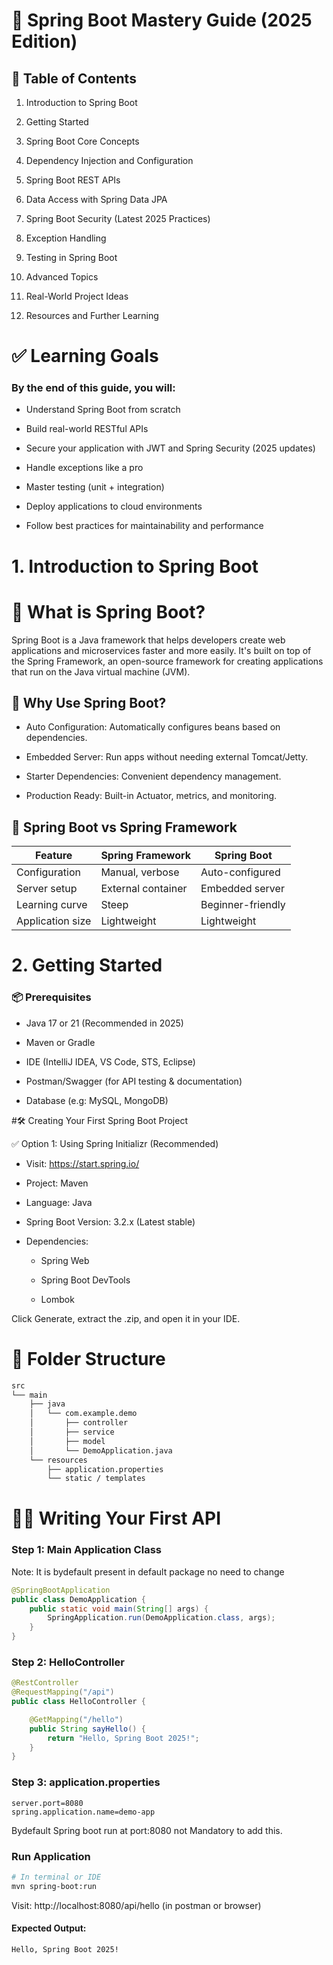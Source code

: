 # 🌱 Spring Boot Mastery Guide (2025 Edition)

## 📘 Table of Contents
1. Introduction to Spring Boot

2. Getting Started

3. Spring Boot Core Concepts

4. Dependency Injection and Configuration

5. Spring Boot REST APIs

6. Data Access with Spring Data JPA

7. Spring Boot Security (Latest 2025 Practices)

8. Exception Handling

9. Testing in Spring Boot

10. Advanced Topics

11. Real-World Project Ideas

12. Resources and Further Learning


# ✅ Learning Goals
### By the end of this guide, you will:

- Understand Spring Boot from scratch

- Build real-world RESTful APIs

- Secure your application with JWT and Spring Security (2025 updates)

- Handle exceptions like a pro

- Master testing (unit + integration)

- Deploy applications to cloud environments

- Follow best practices for maintainability and performance


# 1. Introduction to Spring Boot

# 🧠 What is Spring Boot?
Spring Boot is a Java framework that helps developers create web applications and microservices faster and more easily. It's built on top of the Spring Framework, an open-source framework for creating applications that run on the Java virtual machine (JVM).  

## 🎯 Why Use Spring Boot?

- Auto Configuration: Automatically configures beans based on dependencies.

- Embedded Server: Run apps without needing external Tomcat/Jetty.

- Starter Dependencies: Convenient dependency management.

- Production Ready: Built-in Actuator, metrics, and monitoring.

## 🧱 Spring Boot vs Spring Framework
| Feature           | Spring Framework       | Spring Boot          |
|-------------------|------------------------|----------------------|
| Configuration     | Manual, verbose        | Auto-configured      |
| Server setup      | External container     | Embedded server      |
| Learning curve    | Steep                  | Beginner-friendly    |
| Application size  | Lightweight            | Lightweight          |


# 2. Getting Started
### 📦 Prerequisites
- Java 17 or 21 (Recommended in 2025)

- Maven or Gradle

- IDE (IntelliJ IDEA, VS Code, STS, Eclipse)

- Postman/Swagger (for API testing & documentation)

- Database (e.g: MySQL, MongoDB)

#🛠️ Creating Your First Spring Boot Project

✅ Option 1: Using Spring Initializr (Recommended)

- Visit: https://start.spring.io/

- Project: Maven

- Language: Java

- Spring Boot Version: 3.2.x (Latest stable)

- Dependencies:

  - Spring Web
  
  - Spring Boot DevTools
  
  - Lombok

Click Generate, extract the .zip, and open it in your IDE.

# 📁 Folder Structure
```bash
src
└── main
    ├── java
    │   └── com.example.demo
    │       ├── controller
    │       ├── service
    │       ├── model
    │       └── DemoApplication.java
    └── resources
        ├── application.properties
        └── static / templates
```

# 👨‍💻 Writing Your First API

### Step 1: Main Application Class
Note: It is bydefault present in default package no need to change
```java
@SpringBootApplication
public class DemoApplication {
    public static void main(String[] args) {
        SpringApplication.run(DemoApplication.class, args);
    }
}
```

### Step 2: HelloController

```java
@RestController
@RequestMapping("/api")
public class HelloController {

    @GetMapping("/hello")
    public String sayHello() {
        return "Hello, Spring Boot 2025!";
    }
}
```
### Step 3: application.properties

```properties
server.port=8080
spring.application.name=demo-app
```
Bydefault Spring boot run at port:8080 not Mandatory to add this.

### Run Application
```bash
# In terminal or IDE
mvn spring-boot:run
```
Visit: http://localhost:8080/api/hello (in postman or browser)

#### Expected Output:
```text
Hello, Spring Boot 2025!
```
